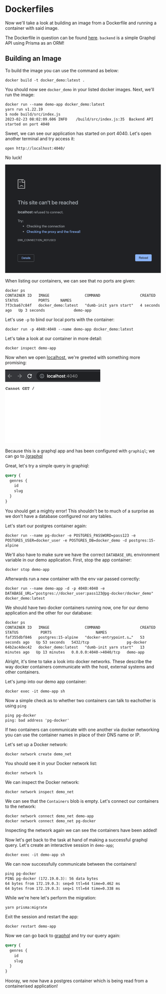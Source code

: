 # Dockerfiles

Now we'll take a look at building an image from a Dockerfile and running a container with said image.

The Dockerfile in question can be found [here](../../backend/Dockerfile).
`backend` is a simple Graphql API using Prisma as an ORM!

## Building an Image

To build the image you can use the command as below:
```console
docker build -t docker_demo:latest .
```

You should now see `docker_demo` in your listed docker images.
Next, we'll run the image:
```console
docker run --name demo-app docker_demo:latest
yarn run v1.22.19
$ node build/src/index.js
2023-02-23 08:02:09.606	INFO	/build/src/index.js:35	Backend API started on port 4040
```

Sweet, we can see our application has started on port 4040. Let's open another terminal and try access it:
```
open http://localhost:4040/
```

No luck!

![unreachable](./imgs/site-unreachable.png)

When listing our containers, we can see that no ports are given:
```
docker ps
CONTAINER ID   IMAGE                COMMAND                  CREATED         STATUS         PORTS     NAMES
7f3cba67c84f   docker_demo:latest   "dumb-init yarn start"   4 seconds ago   Up 3 seconds             demo-app
```

Let's use `-p` to bind our local ports with the container:
```
docker run -p 4040:4040 --name demo-app docker_demo:latest
```

Let's take a look at our container in more detail:
```
docker inspect demo-app
```

Now when we open [localhost](http://localhost:4040), we're greeted with something more promising:

![Index Hit](./imgs/index-hit.png)

Because this is a graphql app and has been configured with `graphiql`; we can go to [/graphql](http://localhost:4040/graphql)


Great, let's try a simple query in graphiql:
```graphql
query {
  genres {
    id
    slug
  }
}
```

You should get a mighty error! This shouldn't be to much of a surprise as we don't have a database configured nor any tables.

Let's start our postgres container again:
```
docker run --name pg-docker -e POSTGRES_PASSWORD=pass123 -e POSTGRES_USER=docker_user -e POSTGRES_DB=docker_demo -d postgres:15-alpine
```

We'll also have to make sure we have the correct `DATABASE_URL` environment variable in our demo application.
First, stop the app container:
```
docker stop demo-app
```

Afterwards run a new container with the env var passed correctly:
```console
docker run --name demo-app -d -p 4040:4040 -e DATABASE_URL="postgres://docker_user:pass123@pg-docker/docker_demo" docker_demo:latest
```

We should have two docker containers running now, one for our demo application and the other for our database:
```console
docker ps
CONTAINER ID   IMAGE                COMMAND                  CREATED          STATUS          PORTS                    NAMES
faf355dbf846   postgres:15-alpine   "docker-entrypoint.s…"   53 seconds ago   Up 53 seconds   5432/tcp                 pg-docker
64b2ac4dec42   docker_demo:latest   "dumb-init yarn start"   13 minutes ago   Up 13 minutes   0.0.0.0:4040->4040/tcp   demo-app
```

Alright, it's time to take a look into docker networks. These describe the way docker containers communicate with the host, external systems and other containers.

Let's jump into our demo app container:
```console
docker exec -it demo-app sh
```

Now a simple check as to whether two containers can talk to eachother is using `ping`
```console
ping pg-docker
ping: bad address 'pg-docker'
```

If two containers can communicate with one another via docker networking you can use the container names in place of their DNS name or IP.

Let's set up a Docker network:
```console
docker network create demo_net
```

You should see it in your Docker network list:
```console
docker network ls
```

We can inspect the Docker network:
```console
docker network inspect demo_net
```

We can see that the `Containers` blob is empty.
Let's connect our containers to the network:
```console
docker network connect demo_net demo-app
docker network connect demo_net pg-docker
```

Inspecting the network again we can see the containers have been added!

Now let's get back to the task at hand of making a successful graphql query.
Let's create an interactive session in `demo-app`;
```console
docker exec -it demo-app sh
```

We can now successfully communicate between the containers!
```console
ping pg-docker
PING pg-docker (172.19.0.3): 56 data bytes
64 bytes from 172.19.0.3: seq=0 ttl=64 time=0.462 ms
64 bytes from 172.19.0.3: seq=1 ttl=64 time=0.338 ms
```

While we're here let's perform the migration:
```console
yarn prisma:migrate
```

Exit the session and restart the app:
```console
docker restart demo-app
```

Now we can go back to [graphql](http://localhost:4040/graphql) and try our query again:
```graphql
query {
  genres {
    id
    slug
  }
}
```

Hooray, we now have a postgres container which is being read from a containerised application!
